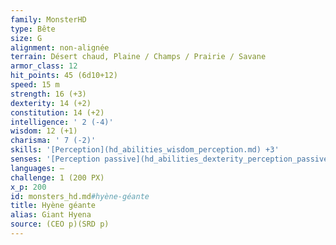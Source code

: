 ```yaml
---
family: MonsterHD
type: Bête
size: G
alignment: non-alignée
terrain: Désert chaud, Plaine / Champs / Prairie / Savane
armor_class: 12
hit_points: 45 (6d10+12)
speed: 15 m
strength: 16 (+3)
dexterity: 14 (+2)
constitution: 14 (+2)
intelligence: ' 2 (-4)'
wisdom: 12 (+1)
charisma: ' 7 (-2)'
skills: '[Perception](hd_abilities_wisdom_perception.md) +3'
senses: '[Perception passive](hd_abilities_dexterity_perception_passive.md) 13'
languages: —
challenge: 1 (200 PX)
x_p: 200
id: monsters_hd.md#hyène-géante
title: Hyène géante
alias: Giant Hyena
source: (CEO p)(SRD p)
---
```


